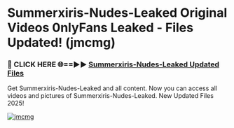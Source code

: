 # Summerxiris-Nudes-Leaked Original Videos 0nlyFans Leaked - Files Updated! (jmcmg)

<h3>🔴 CLICK HERE 🌐==►► <a href="https://tinyurl.com/yrmya6cz" rel="nofollow">Summerxiris-Nudes-Leaked Updated Files</a></h3>

Get Summerxiris-Nudes-Leaked and all content. Now you can access all videos and pictures of Summerxiris-Nudes-Leaked. New Updated Files 2025!

[![jmcmg](https://i.imgur.com/FMdXYCs.gif)](https://tinyurl.com/yrmya6cz)
